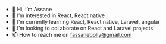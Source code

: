 - 👋 Hi, I’m Assane
- 👀 I’m interested in  React, React native
- 🌱 I’m currently learning  React, React native, Laravel, angular
- 💞️ I’m looking to collaborate on React and Laravel projects
- 📫 How to reach me on fassanebolly@gmail.com

<!---
fassane/fassane is a ✨ special ✨ repository because its `README.md` (this file) appears on your GitHub profile.
You can click the Preview link to take a look at your changes.
--->
